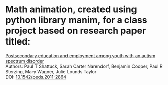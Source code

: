# Math animation, created using python library manim, for a class project based on research paper titled:

[Postsecondary education and employment among youth with an autism spectrum disorder](https://pubmed.ncbi.nlm.nih.gov/22585766/)  
Authors: Paul T Shattuck, Sarah Carter Narendorf, Benjamin Cooper, Paul R Sterzing, Mary Wagner, Julie Lounds Taylor  
DOI: [10.1542/peds.2011-2864](https://publications.aap.org/pediatrics/article-abstract/129/6/1042/32148/Postsecondary-Education-and-Employment-Among-Youth?redirectedFrom=fulltext)
